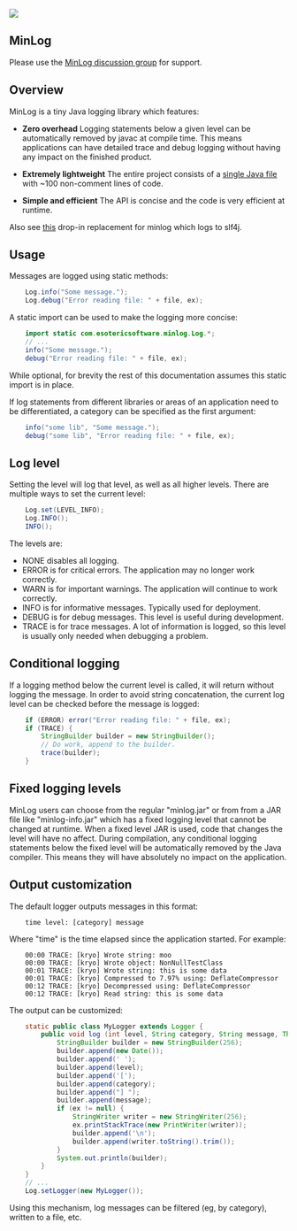 ![](https://raw.github.com/wiki/EsotericSoftware/minlog/images/logo.png)

## MinLog

Please use the [MinLog discussion group](http://groups.google.com/group/minlog-users) for support.

## Overview

MinLog is a tiny Java logging library which features:

- **Zero overhead** Logging statements below a given level can be automatically removed by javac at compile time. This means applications can have detailed trace and debug logging without having any impact on the finished product.

- **Extremely lightweight** The entire project consists of a [single Java file](https://github.com/EsotericSoftware/minlog/blob/master/src/com/esotericsoftware/minlog/Log.java) with ~100 non-comment lines of code.

- **Simple and efficient** The API is concise and the code is very efficient at runtime.

Also see [this](https://github.com/jdanbrown/minlog-slf4j) drop-in replacement for minlog which logs to slf4j.

## Usage

Messages are logged using static methods:

```java
    Log.info("Some message.");
    Log.debug("Error reading file: " + file, ex);
```

A static import can be used to make the logging more concise:

```java
    import static com.esotericsoftware.minlog.Log.*;
    // ...
    info("Some message.");
    debug("Error reading file: " + file, ex);
```

While optional, for brevity the rest of this documentation assumes this static import is in place.

If log statements from different libraries or areas of an application need to be differentiated, a category can be specified as the first argument:

```java
    info("some lib", "Some message.");
    debug("some lib", "Error reading file: " + file, ex);
```

## Log level

Setting the level will log that level, as well as all higher levels. There are multiple ways to set the current level:

```java
    Log.set(LEVEL_INFO);
    Log.INFO();
    INFO();
```

The levels are:

- NONE disables all logging.
- ERROR is for critical errors. The application may no longer work correctly.
- WARN is for important warnings. The application will continue to work correctly.
- INFO is for informative messages. Typically used for deployment.
- DEBUG is for debug messages. This level is useful during development.
- TRACE is for trace messages. A lot of information is logged, so this level is usually only needed when debugging a problem.


## Conditional logging

If a logging method below the current level is called, it will return without logging the message. In order to avoid string concatenation, the current log level can be checked before the message is logged:

```java
    if (ERROR) error("Error reading file: " + file, ex);
    if (TRACE) {
    	StringBuilder builder = new StringBuilder();
    	// Do work, append to the builder.
    	trace(builder);
    }
```

## Fixed logging levels

MinLog users can choose from the regular "minlog.jar" or from from a JAR file like "minlog-info.jar" which has a fixed logging level that cannot be changed at runtime. When a fixed level JAR is used, code that changes the level will have no affect. During compilation, any conditional logging statements below the fixed level will be automatically removed by the Java compiler. This means they will have absolutely no impact on the application.

## Output customization

The default logger outputs messages in this format:

```
    time level: [category] message
```

Where "time" is the time elapsed since the application started. For example:

```
    00:00 TRACE: [kryo] Wrote string: moo
    00:00 TRACE: [kryo] Wrote object: NonNullTestClass
    00:01 TRACE: [kryo] Wrote string: this is some data
    00:01 TRACE: [kryo] Compressed to 7.97% using: DeflateCompressor
    00:12 TRACE: [kryo] Decompressed using: DeflateCompressor
    00:12 TRACE: [kryo] Read string: this is some data
```

The output can be customized:

```java
    static public class MyLogger extends Logger {
    	public void log (int level, String category, String message, Throwable ex) {
    		StringBuilder builder = new StringBuilder(256);
    		builder.append(new Date());
    		builder.append(' ');
    		builder.append(level);
    		builder.append('[');
    		builder.append(category);
    		builder.append("] ");
    		builder.append(message);
    		if (ex != null) {
    			StringWriter writer = new StringWriter(256);
    			ex.printStackTrace(new PrintWriter(writer));
    			builder.append('\n');
    			builder.append(writer.toString().trim());
    		}
    		System.out.println(builder);
    	}
    }
    // ...
    Log.setLogger(new MyLogger());
```

Using this mechanism, log messages can be filtered (eg, by category), written to a file, etc.

